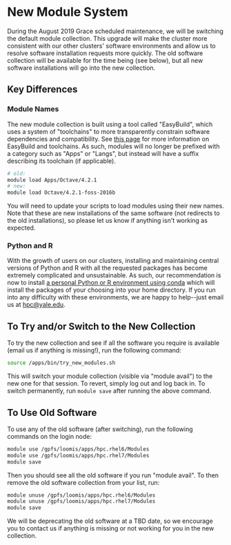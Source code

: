 # New Module System

During the August 2019 Grace scheduled maintenance, we will be switching the default module collection. This upgrade will make the cluster more consistent with our other clusters' software environments and allow us to resolve software installation requests more quickly. The old software collection will be available for the time being (see below), but all new software installations will go into the new collection.

## Key Differences

### Module Names

The new module collection is built using a tool called "EasyBuild", which uses a system of "toolchains" to more transparently constrain software dependencies and compatibility. See [this page](/node/16575) for more information on EasyBuild and toolchains. As such, modules will no longer be prefixed with a category such as "Apps" or "Langs", but instead will have a suffix describing its toolchain (if applicable).

``` bash
# old:
module load Apps/Octave/4.2.1
# new: 
module load Octave/4.2.1-foss-2016b
```

You will need to update your scripts to load modules using their new names. Note that these are new installations of the same software (not redirects to the old installations), so please let us know if anything isn't working as expected.

### Python and R

With the growth of users on our clusters, installing and maintaining central versions of Python and R with all the requested packages has become extremely complicated and unsustainable. As such, our recommendation is now to install [a personal Python or R environment using conda](/node/14571) which will install the packages of your choosing into your home directory. If you run into any difficulty with these environments, we are happy to help--just email us at hpc@yale.edu.

## To Try and/or Switch to the New Collection

To try the new collection and see if all the software you require is available (email us if anything is missing!), run the following command:

``` bash
source /apps/bin/try_new_modules.sh
```

This will switch your module collection (visible via "module avail") to the new one for that session. To revert, simply log out and log back in. To switch permanently, run `module save` after running the above command.

## To Use Old Software

To use any of the old software (after switching), run the following commands on the login node:

``` bash
module use /gpfs/loomis/apps/hpc.rhel6/Modules
module use /gpfs/loomis/apps/hpc.rhel7/Modules
module save
```

Then you should see all the old software if you run "module avail". To then remove the old software collection from your list, run:

``` bash
module unuse /gpfs/loomis/apps/hpc.rhel6/Modules
module unuse /gpfs/loomis/apps/hpc.rhel7/Modules
module save
```

We will be deprecating the old software at a TBD date, so we encourage you to contact us if anything is missing or not working for you in the new collection.